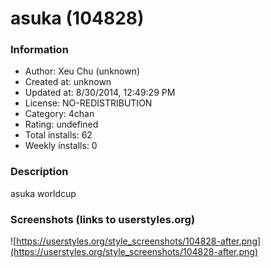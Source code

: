 # asuka (104828)

### Information
- Author: Xeu Chu (unknown)
- Created at: unknown
- Updated at: 8/30/2014, 12:49:29 PM
- License: NO-REDISTRIBUTION
- Category: 4chan
- Rating: undefined
- Total installs: 62
- Weekly installs: 0


### Description
asuka worldcup


### Screenshots (links to userstyles.org)
![https://userstyles.org/style_screenshots/104828-after.png](https://userstyles.org/style_screenshots/104828-after.png)


